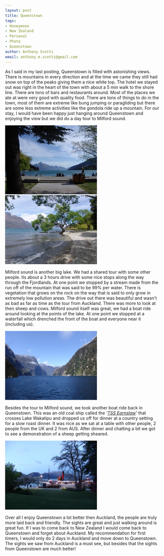 ```yaml
--- 
layout: post
title: Queenstown
tags: 
- Honeymoon
- New Zealand
- Personal
- Photo
- Queenstown
author: Anthony Scotti
email: anthony.m.scotti@gmail.com
---
```

As I said in my last posting, Queenstown is filled with astonishing views. There is mountains in every direction and at the time we came they still had snow on top of the peaks giving them a nice white top. The hotel we stayed out was right in the heart of the town with about a 5 min walk to the shore line. There are tons of bars and restaurants around. Most of the places we ate at were very good with quality food. There are tons of things to do in the town, most of them are extreme like bung jumping or paragliding but there are some less extreme activities like the gondola ride up a mountain. For our stay, I would have been happy just hanging around Queenstown and enjoying the view but we did do a day tour to Milford sound.

[![Queenstown](/images/photos/New_Zealand/DSC00024-300x225.jpg)](/images/photos/New_Zealand/DSC00024.jpg) [![Queenstown shore line](/images/photos/New_Zealand/DSC00070-300x225.jpg)](/images/photos/New_Zealand/DSC00070.jpg)

Milford sound is another big lake. We had a shared tour with some other people. Its about a 3 hours drive with some nice stops along the way through the Fjordlands. At one point we stopped by a stream made from the run off of the mountain that was said to be 99% per water. There is vegetation that grows on the rock on the way that is said to only grow in extremely low pollution areas. The drive out there was beautiful and wasn't as bad as far as time as the tour from Auckland. There was more to look at then sheep and cows. Milford sound itself was great, we had a boat ride around looking at the points of the lake. At one point we stopped at a waterfall which drenched the front of the boat and everyone near it (including us).

[![Milford sound](/images/photos/New_Zealand/DSC00331-300x225.jpg)](/images/photos/New_Zealand/DSC00331.jpg)

Besides the tour to Milford sound, we took another boat ride back in Queenstown. This was an old coal ship called the _'[TSS Earnslaw](http://en.wikipedia.org/wiki/TSS_Earnslaw)'_ that crosses Lake Wakatipu and dropped us off for dinner at a country setting for a slow roast dinner. It was nice as we sat at a table with other people, 2 people from the UK and 2 from AUS. After dinner and chatting a bit we got to see a demonstration of a sheep getting sheared.

[![TSS Earnslaw](/images/photos/New_Zealand/DSC00648-300x225.jpg)](/images/photos/New_Zealand/DSC00648.jpg)

Over all I enjoy Queenstown a lot better then Auckland, the people are truly more laid back and friendly. The sights are great and just walking around is great fun. If I was to come back to New Zealand I would come back to Queenstown and forget about Auckland. My recommendation for first timers, I would only do 2 days in Auckland and move down to Queenstown. The sights we saw from Auckland is a must see, but besides that the sights from Queenstown are much better!
